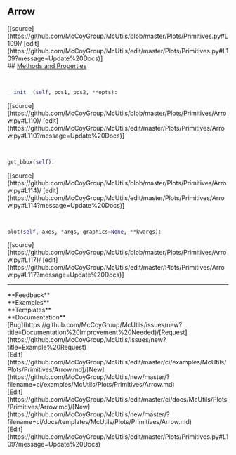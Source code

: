 ## <a id="McUtils.Plots.Primitives.Arrow">Arrow</a> 

<div class="docs-source-link" markdown="1">
[[source](https://github.com/McCoyGroup/McUtils/blob/master/Plots/Primitives.py#L109)/
[edit](https://github.com/McCoyGroup/McUtils/edit/master/Plots/Primitives.py#L109?message=Update%20Docs)]
</div>









<div class="collapsible-section">
 <div class="collapsible-section collapsible-section-header" markdown="1">
## <a class="collapse-link" data-toggle="collapse" href="#methods" markdown="1"> Methods and Properties</a> <a class="float-right" data-toggle="collapse" href="#methods"><i class="fa fa-chevron-down"></i></a>
 </div>
 <div class="collapsible-section collapsible-section-body collapse show" id="methods" markdown="1">
 
<a id="McUtils.Plots.Primitives.Arrow.__init__" class="docs-object-method">&nbsp;</a> 
```python
__init__(self, pos1, pos2, **opts): 
```
<div class="docs-source-link" markdown="1">
[[source](https://github.com/McCoyGroup/McUtils/blob/master/Plots/Primitives/Arrow.py#L110)/
[edit](https://github.com/McCoyGroup/McUtils/edit/master/Plots/Primitives/Arrow.py#L110?message=Update%20Docs)]
</div>


<a id="McUtils.Plots.Primitives.Arrow.get_bbox" class="docs-object-method">&nbsp;</a> 
```python
get_bbox(self): 
```
<div class="docs-source-link" markdown="1">
[[source](https://github.com/McCoyGroup/McUtils/blob/master/Plots/Primitives/Arrow.py#L114)/
[edit](https://github.com/McCoyGroup/McUtils/edit/master/Plots/Primitives/Arrow.py#L114?message=Update%20Docs)]
</div>


<a id="McUtils.Plots.Primitives.Arrow.plot" class="docs-object-method">&nbsp;</a> 
```python
plot(self, axes, *args, graphics=None, **kwargs): 
```
<div class="docs-source-link" markdown="1">
[[source](https://github.com/McCoyGroup/McUtils/blob/master/Plots/Primitives/Arrow.py#L117)/
[edit](https://github.com/McCoyGroup/McUtils/edit/master/Plots/Primitives/Arrow.py#L117?message=Update%20Docs)]
</div>
 </div>
</div>












---


<div markdown="1" class="text-secondary">
<div class="container">
  <div class="row">
   <div class="col" markdown="1">
**Feedback**   
</div>
   <div class="col" markdown="1">
**Examples**   
</div>
   <div class="col" markdown="1">
**Templates**   
</div>
   <div class="col" markdown="1">
**Documentation**   
</div>
   <div class="col" markdown="1">
   
</div>
   <div class="col" markdown="1">
   
</div>
   <div class="col" markdown="1">
   
</div>
</div>
  <div class="row">
   <div class="col" markdown="1">
[Bug](https://github.com/McCoyGroup/McUtils/issues/new?title=Documentation%20Improvement%20Needed)/[Request](https://github.com/McCoyGroup/McUtils/issues/new?title=Example%20Request)   
</div>
   <div class="col" markdown="1">
[Edit](https://github.com/McCoyGroup/McUtils/edit/master/ci/examples/McUtils/Plots/Primitives/Arrow.md)/[New](https://github.com/McCoyGroup/McUtils/new/master/?filename=ci/examples/McUtils/Plots/Primitives/Arrow.md)   
</div>
   <div class="col" markdown="1">
[Edit](https://github.com/McCoyGroup/McUtils/edit/master/ci/docs/McUtils/Plots/Primitives/Arrow.md)/[New](https://github.com/McCoyGroup/McUtils/new/master/?filename=ci/docs/templates/McUtils/Plots/Primitives/Arrow.md)   
</div>
   <div class="col" markdown="1">
[Edit](https://github.com/McCoyGroup/McUtils/edit/master/Plots/Primitives.py#L109?message=Update%20Docs)   
</div>
   <div class="col" markdown="1">
   
</div>
   <div class="col" markdown="1">
   
</div>
   <div class="col" markdown="1">
   
</div>
</div>
</div>
</div>